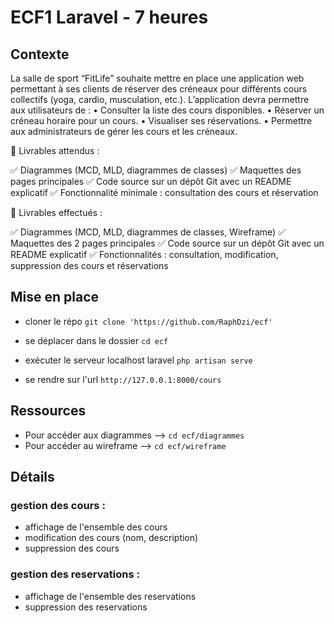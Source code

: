 # ECF1 Laravel - 7 heures

## Contexte

La salle de sport “FitLife” souhaite mettre en place une application web permettant à ses clients de réserver des créneaux pour différents cours collectifs (yoga, cardio, musculation, etc.). L’application devra permettre aux utilisateurs de :
	•	Consulter la liste des cours disponibles.
	•	Réserver un créneau horaire pour un cours.
	•	Visualiser ses réservations.
	•	Permettre aux administrateurs de gérer les cours et les créneaux.


📝 Livrables attendus :
 
✅ Diagrammes (MCD, MLD, diagrammes de classes)
✅ Maquettes des pages principales
✅ Code source sur un dépôt Git avec un README explicatif
✅ Fonctionnalité minimale : consultation des cours et réservation



📝 Livrables effectués  :
 
✅ Diagrammes (MCD, MLD, diagrammes de classes, Wireframe)
✅ Maquettes des 2 pages principales
✅ Code source sur un dépôt Git avec un README explicatif
✅ Fonctionnalités : consultation, modification, suppression des 
cours et réservations



## Mise en place

- cloner le répo ``` git clone 'https://github.com/RaphDzi/ecf' ```

- se déplacer dans le dossier ``` cd ecf ```

- exécuter le serveur localhost laravel ``` php artisan serve ```

- se rendre sur l'url ``` http://127.0.0.1:8000/cours ```



## Ressources

- Pour accéder aux diagrammes --> ``` cd ecf/diagrammes ```
- Pour accéder au wireframe --> ``` cd ecf/wireframe ```



## Détails

### gestion des cours :
- affichage de l'ensemble des cours
- modification des cours (nom, description)
- suppression des cours

### gestion des reservations :
- affichage de l'ensemble des reservations
- suppression des reservations
